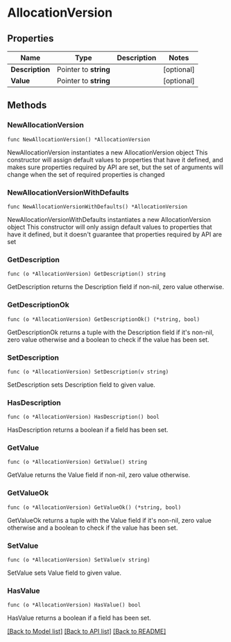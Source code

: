 # AllocationVersion

## Properties

Name | Type | Description | Notes
------------ | ------------- | ------------- | -------------
**Description** | Pointer to **string** |  | [optional] 
**Value** | Pointer to **string** |  | [optional] 

## Methods

### NewAllocationVersion

`func NewAllocationVersion() *AllocationVersion`

NewAllocationVersion instantiates a new AllocationVersion object
This constructor will assign default values to properties that have it defined,
and makes sure properties required by API are set, but the set of arguments
will change when the set of required properties is changed

### NewAllocationVersionWithDefaults

`func NewAllocationVersionWithDefaults() *AllocationVersion`

NewAllocationVersionWithDefaults instantiates a new AllocationVersion object
This constructor will only assign default values to properties that have it defined,
but it doesn't guarantee that properties required by API are set

### GetDescription

`func (o *AllocationVersion) GetDescription() string`

GetDescription returns the Description field if non-nil, zero value otherwise.

### GetDescriptionOk

`func (o *AllocationVersion) GetDescriptionOk() (*string, bool)`

GetDescriptionOk returns a tuple with the Description field if it's non-nil, zero value otherwise
and a boolean to check if the value has been set.

### SetDescription

`func (o *AllocationVersion) SetDescription(v string)`

SetDescription sets Description field to given value.

### HasDescription

`func (o *AllocationVersion) HasDescription() bool`

HasDescription returns a boolean if a field has been set.

### GetValue

`func (o *AllocationVersion) GetValue() string`

GetValue returns the Value field if non-nil, zero value otherwise.

### GetValueOk

`func (o *AllocationVersion) GetValueOk() (*string, bool)`

GetValueOk returns a tuple with the Value field if it's non-nil, zero value otherwise
and a boolean to check if the value has been set.

### SetValue

`func (o *AllocationVersion) SetValue(v string)`

SetValue sets Value field to given value.

### HasValue

`func (o *AllocationVersion) HasValue() bool`

HasValue returns a boolean if a field has been set.


[[Back to Model list]](../README.md#documentation-for-models) [[Back to API list]](../README.md#documentation-for-api-endpoints) [[Back to README]](../README.md)


